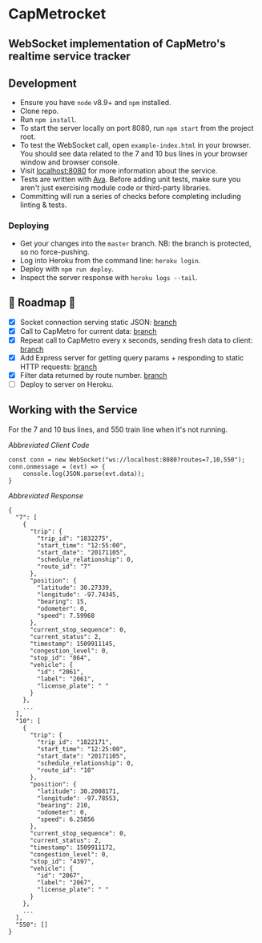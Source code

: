 # CapMetrocket
## WebSocket implementation of CapMetro's realtime service tracker

## Development

- Ensure you have `node` v8.9+ and `npm` installed.
- Clone repo.
- Run `npm install`.
- To start the server locally on port 8080, run `npm start` from the project root.
- To test the WebSocket call, open `example-index.html` in your browser. You should see data related to the 7 and 10 bus lines in your browser window and browser console.
- Visit [localhost:8080](localhost:8080) for more information about the service.
- Tests are written with [Ava](https://github.com/ava/ava). Before adding unit tests, make sure you aren't just exercising module code or third-party libraries.
- Committing will run a series of checks before completing including linting & tests.

### Deploying

- Get your changes into the `master` branch. NB: the branch is protected, so no force-pushing.
- Log into Heroku from the command line: `heroku login`.
- Deploy with `npm run deploy`.
- Inspect the server response with `heroku logs --tail`.

## 🚌  Roadmap 🚌

- [x] Socket connection serving static JSON: [branch](https://github.com/chrisbodhi/cap-metrocket/tree/implement-ws)
- [x] Call to CapMetro for current data: [branch](https://github.com/chrisbodhi/cap-metrocket/tree/get-live-data)
- [x] Repeat call to CapMetro every x seconds, sending fresh data to client: [branch](https://github.com/chrisbodhi/cap-metrocket/tree/call-cap-metro)
- [x] Add Express server for getting query params + responding to static HTTP requests: [branch](https://github.com/chrisbodhi/cap-metrocket/tree/add-express-server)
- [x] Filter data returned by route number. [branch](https://github.com/chrisbodhi/cap-metrocket/tree/filter-response)
- [ ] Deploy to server on Heroku.

## Working with the Service


For the 7 and 10 bus lines, and 550 train line when it's not running.

_Abbreviated Client Code_

```
const conn = new WebSocket("ws://localhost:8080?routes=7,10,550");
conn.onmessage = (evt) => {
    console.log(JSON.parse(evt.data));
}
```

_Abbreviated Response_

```
{
  "7": [
    {
      "trip": {
        "trip_id": "1832275",
        "start_time": "12:55:00",
        "start_date": "20171105",
        "schedule_relationship": 0,
        "route_id": "7"
      },
      "position": {
        "latitude": 30.27339,
        "longitude": -97.74345,
        "bearing": 15,
        "odometer": 0,
        "speed": 7.59968
      },
      "current_stop_sequence": 0,
      "current_status": 2,
      "timestamp": 1509911145,
      "congestion_level": 0,
      "stop_id": "864",
      "vehicle": {
        "id": "2061",
        "label": "2061",
        "license_plate": " "
      }
    },
    ...
  ],
  "10": [
    {
      "trip": {
        "trip_id": "1822171",
        "start_time": "12:25:00",
        "start_date": "20171105",
        "schedule_relationship": 0,
        "route_id": "10"
      },
      "position": {
        "latitude": 30.2008171,
        "longitude": -97.78553,
        "bearing": 210,
        "odometer": 0,
        "speed": 6.25856
      },
      "current_stop_sequence": 0,
      "current_status": 2,
      "timestamp": 1509911172,
      "congestion_level": 0,
      "stop_id": "4397",
      "vehicle": {
        "id": "2067",
        "label": "2067",
        "license_plate": " "
      }
    },
    ...
  ],
  "550": []
}
```
